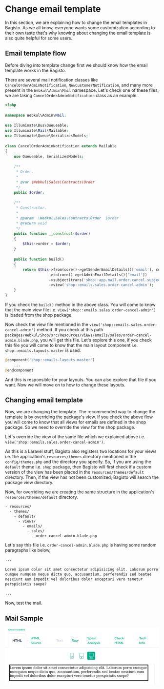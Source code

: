 # Change email template

In this section, we are explaining how to change the email templates in Bagisto. As we all know, everyone wants some customization according to their own taste that's why knowing about changing the email template is also quite helpful for some users.

## Email template flow

Before diving into template change first we should know how the email template works in the Bagisto.

There are several mail notification classes like `CancelOrderAdminNotification`, `NewCustomerNotification`, and many more present in the `Webkul\Admin\Mail` namespace. Let's check one of these files, we are taking `CancelOrderAdminNotification` class as an example.

~~~php
<?php

namespace Webkul\Admin\Mail;

use Illuminate\Bus\Queueable;
use Illuminate\Mail\Mailable;
use Illuminate\Queue\SerializesModels;

class CancelOrderAdminNotification extends Mailable
{
    use Queueable, SerializesModels;

    /**
     * Order.
     *
     * @var \Webkul\Sales\Contracts\Order
     */
    public $order;

    /**
     * Constructor.
     *
     * @param  \Webkul\Sales\Contracts\Order  $order
     * @return void
     */
    public function __construct($order)
    {
        $this->order = $order;
    }

    public function build()
    {
        return $this->from(core()->getSenderEmailDetails()['email'], core()->getSenderEmailDetails()['name'])
                    ->to(core()->getAdminEmailDetails()['email'])
                    ->subject(trans('shop::app.mail.order.cancel.subject'))
                    ->view('shop::emails.sales.order-cancel-admin');
    }
}
~~~

If you check the `build()` method in the above class. You will come to know that the main view file i.e. `view('shop::emails.sales.order-cancel-admin')` is loaded from the shop package.

Now check the view file mentioned in the `view('shop::emails.sales.order-cancel-admin')` method. If you check at this path `packages/Webkul/Shop/src/Resources/views/emails/sales/order-cancel-admin.blade.php`, you will get this file. Let's explore this one, if you check this file you will come to know that the main layout component i.e. `shop::emails.layouts.master` is used.

~~~php
@component('shop::emails.layouts.master')
    ...
@endcomponent
~~~

And this is responsible for your layouts. You can also explore that file if you want. Now we will move on to how to change these layouts.

## Changing email template

Now, we are changing the template. The recommended way to change the template is by overriding the package's view. If you check the above flow you will come to know that all views for emails are defined in the shop package. So we need to override the view for the shop package.

Let's override the view of the same file which we explained above i.e. `view('shop::emails.sales.order-cancel-admin')`.

As this is a Laravel stuff, Bagisto also registers two locations for your views i.e. the application's `resources/themes` directory mentioned in the `config/themes.php` and the directory you specify. So, if you are using the `default` theme i.e. `shop` package, then Bagisto will first check if a custom version of the view has been placed in the `resources/themes/default` directory. Then, if the view has not been customized, Bagisto will search the package view directory.

Now, for overriding we are creating the same structure in the application's `resources/themes/default` directory.

~~~directory-structure
- resources/
  - themes/
    - default/
      - views/
        - emails/
          - sales/
            - order-cancel-admin.blade.php
~~~

Let's say this file i.e. `order-cancel-admin.blade.php` is having some random paragraphs like below,

~~~order-cancel-admin.blade.php
...

Lorem ipsum dolor sit amet consectetur adipisicing elit. Laborum porro cumque numquam neque dicta quo, accusantium, perferendis sed beatae nesciunt eum impedit vel doloribus dolor excepturi vero tenetur perspiciatis saepe?

...
~~~

Now, test the mail.

## Mail Sample

![Mail Sample](../../assets/1.x/images/themes/mail-sample.png)
